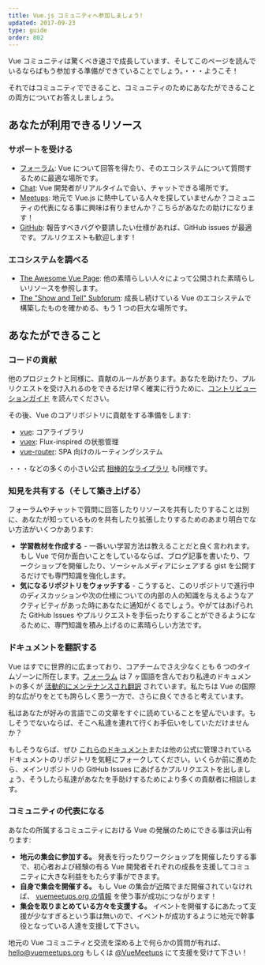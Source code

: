 ```yaml
---
title: Vue.js コミュニティへ参加しましょう!
updated: 2017-09-23
type: guide
order: 802
---
```


Vue コミュニティは驚くべき速さで成長しています、そしてこのページを読んでいるならばもう参加する準備ができていることでしょう。・・・ようこそ！

それではコミュニティでできること、コミュニティのためにあなたができることの両方についてお答えしましょう。

## あなたが利用できるリソース

### サポートを受ける

- [フォーラム](https://forum.vuejs.org/): Vue について回答を得たり、そのエコシステムについて質問するために最適な場所です。
- [Chat](https://chat.vuejs.org/): Vue 開発者がリアルタイムで会い、チャットできる場所です。
- [Meetups](https://www.vuemeetups.org): 地元で Vue.js に熱中している人々を探していませんか？コミュニティの代表になる事に興味は有りませんか？こちらがあなたの助けになります！
- [GitHub](https://github.com/vuejs): 報告すべきバグや要請したい仕様があれば、GitHub issues が最適です。プルリクエストも歓迎します！

### エコシステムを調べる

- [The Awesome Vue Page](https://github.com/vuejs/awesome-vue): 他の素晴らしい人々によって公開された素晴らしいリソースを参照します。
- [The "Show and Tell" Subforum](https://forum.vuejs.org/c/show-and-tell): 成長し続けている Vue のエコシステムで構築したものを確かめる、もう 1 つの巨大な場所です。

## あなたができること

### コードの貢献

他のプロジェクトと同様に、貢献のルールがあります。あなたを助けたり、プルリクエストを受け入れるのをできるだけ早く確実に行うために、[コントリビューションガイド](https://github.com/vuejs/vue/blob/dev/.github/CONTRIBUTING.md) を読んでください。

その後、Vue のコアリポジトリに貢献をする準備をします:

- [vue](https://github.com/vuejs/vue): コアライブラリ
- [vuex](https://github.com/vuejs/vuex): Flux-inspired の状態管理
- [vue-router](https://github.com/vuejs/vue-router): SPA 向けのルーティングシステム

・・・などの多くの小さい公式 [相棒的なライブラリ](https://github.com/vuejs) も同様です。

### 知見を共有する（そして築き上げる）

フォーラムやチャットで質問に回答したりリソースを共有したりすることは別に、あなたが知っているものを共有したり拡張したりするためのあまり明白でない方法がいくつかあります:

- **学習教材を作成する** - 一番いい学習方法は教えることだと良く言われます。もし Vue で何か面白いことをしているならば、ブログ記事を書いたり、ワークショップを開催したり、ソーシャルメディアにシェアする gist を公開するだけでも専門知識を強化します。
- **気になるリポジトリをウォッチする** - こうすると、このリポジトリで進行中のディスカッションや次の仕様についての内部の人の知識を与えるようなアクティビティがあった時にあなたに通知がくるでしょう。やがてはあげられた GitHub Issues やプルリクエストを手伝ったりすることができるようになるために、専門知識を積み上げるのに素晴らしい方法です。

### ドキュメントを翻訳する

Vue はすでに世界的に広まっており、コアチームでさえ少なくとも 6 つのタイムゾーンに所在します。[フォーラム](https://forum.vuejs.org/) は 7 ヶ国語を含んでおり私達のドキュメントの多くが [活動的にメンテナンスされ翻訳](https://github.com/vuejs?utf8=%E2%9C%93&query=vuejs.org) されています。私たちは Vue の国際的な広がりをとても誇らしく思う一方で、さらに良くできると考えています。

私はあなたが好みの言語でこの文章をすぐに読めていることを望んでいます。もしそうでないならば、そこへ私達を連れて行くお手伝いをしていただけませんか？

もしそうならば、ぜひ [これらのドキュメント](https://github.com/vuejs/vuejs.org/)または他の公式に管理されているドキュメントのリポジトリを気軽にフォークしてください。いくらか前に進めたら、メインリポジトリの GitHub Issues にあげるかプルリクエストを出しましょう、そうしたら私達があなたを手助けするためにより多くの貢献者に相談します。

### コミュニティの代表になる

あなたの所属するコミュニティにおける Vue の発展のためにできる事は沢山有ります:

- **地元の集会に参加する。** 発表を行ったりワークショップを開催したりする事で、初心者および経験の有る Vue 開発者それぞれの成長を支援してコミュニティに大きな利益をもたらす事ができます。
- **自身で集会を開催する。** もし Vue の集会が近隣でまだ開催されていなければ、  [vuemeetups.org の情報](https://www.vuemeetups.org/resources/#introduction) を使う事が成功につながります！
- **集会を取りまとめている方々を支援する。** イベントを開催するにあたって支援が少なすぎるという事は無いので、イベントが成功するように地元で幹事役となっている人達を支援して下さい。

地元の Vue コミュニティと交流を深める上で何らかの質問が有れば、 [hello@vuemeetups.org](mailto:hello@vuemeetups.org) もしくは [@VueMeetups](https://www.twitter.com/vuemeetups) にて支援を受けて下さい！
